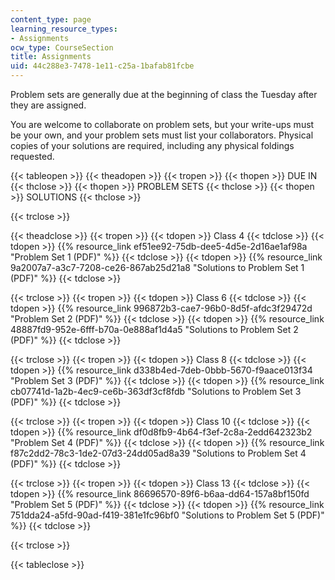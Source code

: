 ```yaml
---
content_type: page
learning_resource_types:
- Assignments
ocw_type: CourseSection
title: Assignments
uid: 44c288e3-7478-1e11-c25a-1bafab81fcbe
---
```


Problem sets are generally due at the beginning of class the Tuesday after they are assigned.

You are welcome to collaborate on problem sets, but your write-ups must be your own, and your problem sets must list your collaborators. Physical copies of your solutions are required, including any physical foldings requested.

{{< tableopen >}}
{{< theadopen >}}
{{< tropen >}}
{{< thopen >}}
DUE IN
{{< thclose >}}
{{< thopen >}}
PROBLEM SETS
{{< thclose >}}
{{< thopen >}}
SOLUTIONS
{{< thclose >}}

{{< trclose >}}

{{< theadclose >}}
{{< tropen >}}
{{< tdopen >}}
Class 4
{{< tdclose >}}
{{< tdopen >}}
{{% resource_link ef51ee92-75db-dee5-4d5e-2d16ae1af98a "Problem Set 1 (PDF)" %}}
{{< tdclose >}}
{{< tdopen >}}
{{% resource_link 9a2007a7-a3c7-7208-ce26-867ab25d21a8 "Solutions to Problem Set 1 (PDF)" %}}
{{< tdclose >}}

{{< trclose >}}
{{< tropen >}}
{{< tdopen >}}
Class 6
{{< tdclose >}}
{{< tdopen >}}
{{% resource_link 996872b3-cae7-96b0-8d5f-afdc3f29472d "Problem Set 2 (PDF)" %}}
{{< tdclose >}}
{{< tdopen >}}
{{% resource_link 48887fd9-952e-6fff-b70a-0e888af1d4a5 "Solutions to Problem Set 2 (PDF)" %}}
{{< tdclose >}}

{{< trclose >}}
{{< tropen >}}
{{< tdopen >}}
Class 8
{{< tdclose >}}
{{< tdopen >}}
{{% resource_link d338b4ed-7deb-0bbb-5670-f9aace013f34 "Problem Set 3 (PDF)" %}}
{{< tdclose >}}
{{< tdopen >}}
{{% resource_link cb07741d-1a2b-4ec9-ce6b-363df3cf8fdb "Solutions to Problem Set 3 (PDF)" %}}
{{< tdclose >}}

{{< trclose >}}
{{< tropen >}}
{{< tdopen >}}
Class 10
{{< tdclose >}}
{{< tdopen >}}
{{% resource_link df0d8fb9-4b64-f3ef-2c8a-2edd642323b2 "Problem Set 4 (PDF)" %}}
{{< tdclose >}}
{{< tdopen >}}
{{% resource_link f87c2dd2-78c3-1de2-07d3-24dd05ad8a39 "Solutions to Problem Set 4 (PDF)" %}}
{{< tdclose >}}

{{< trclose >}}
{{< tropen >}}
{{< tdopen >}}
Class 13
{{< tdclose >}}
{{< tdopen >}}
{{% resource_link 86696570-89f6-b6aa-dd64-157a8bf150fd "Problem Set 5 (PDF)" %}}
{{< tdclose >}}
{{< tdopen >}}
{{% resource_link 751dda24-a5fd-90ad-f419-381e1fc96bf0 "Solutions to Problem Set 5 (PDF)" %}}
{{< tdclose >}}

{{< trclose >}}

{{< tableclose >}}